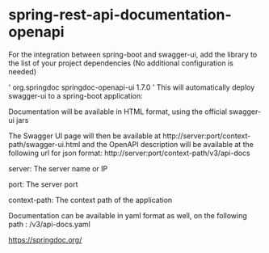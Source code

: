 # spring-rest-api-documentation-openapi


For the integration between spring-boot and swagger-ui, add the library to the list of your project dependencies (No additional configuration is needed)

'
   <dependency>
      <groupId>org.springdoc</groupId>
      <artifactId>springdoc-openapi-ui</artifactId>
      <version>1.7.0</version>
   </dependency>
'
This will automatically deploy swagger-ui to a spring-boot application:

Documentation will be available in HTML format, using the official swagger-ui jars

The Swagger UI page will then be available at http://server:port/context-path/swagger-ui.html and the OpenAPI description will be available at the following url for json format: http://server:port/context-path/v3/api-docs

server: The server name or IP

port: The server port

context-path: The context path of the application

Documentation can be available in yaml format as well, on the following path : /v3/api-docs.yaml

https://springdoc.org/
